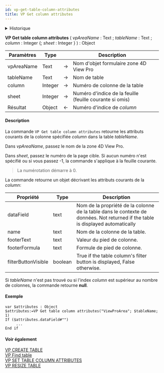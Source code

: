 ```yaml
---
id: vp-get-table-column-attributes
title: VP Get column attributes
---
```


<details><summary>Historique</summary>

| Release | Modifications |
| ------- | ------------- |
| 19 R7   | Ajout         |

</details>

<!-- REF #_method_.VP Get table column attributes.Syntax -->

**VP Get table column attributes** ( *vpAreaName* : Text ; *tableName* : Text ; *column* : Integer {; *sheet* : Integer } ) : Object<!-- END REF -->

<!-- REF #_method_.VP Get table column attributes.Params -->

| Paramètres | Type    |                             | Description                                                                 |                  |
| ---------- | ------- | --------------------------- | --------------------------------------------------------------------------- | ---------------- |
| vpAreaName | Text    | ->                          | Nom d'objet formulaire zone 4D View Pro                                     |                  |
| tableName  | Text    | ->                          | Nom de table                                                                |                  |
| column     | Integer | ->                          | Numéro de colonne de la table                                               |                  |
| sheet      | Integer | ->                          | Numéro d'indice de la feuille (feuille courante si omis) |                  |
| Résultat   | Object  | <- | Numéro d'indice de *column*                                                 | <!-- END REF --> |

#### Description

La commande `VP Get table column attributes` <!-- REF #_method_.VP Get table column attributes.Summary -->retourne les attributs courants de la colonne spécifiée *column* dans la table *tableName*<!-- END REF -->.

Dans *vpAreaName*, passez le nom de la zone 4D View Pro.

Dans *sheet*, passez le numéro de la page cible. Si aucun numéro n'est spécifié ou si vous passez -1, la commande s'applique à la feuille courante.

> La numérotation démarre à 0.

La commande retourne un objet décrivant les attributs courants de la *column*:

| Propriété           | Type    | Description                                                                                                                                     |
| ------------------- | ------- | ----------------------------------------------------------------------------------------------------------------------------------------------- |
| dataField           | text    | Nom de la propriété de la colonne de la table dans le contexte de données. Not returned if the table is displayed automatically |
| name                | text    | Nom de la colonne de la table.                                                                                                  |
| footerText          | text    | Valeur du pied de colonne.                                                                                                      |
| footerFormula       | text    | Formule de pied de colonne.                                                                                                     |
| filterButtonVisible | boolean | True if the table column's filter button is displayed, False otherwise.                                                         |

Si *tableName* n'est pas trouvé ou si l'index *column* est supérieur au nombre de colonnes, la commande retourne **null**.

#### Exemple

```4d
var $attributes : Object
$attributes:=VP Get table column attributes("ViewProArea"; $tableName; 1)
If ($attributes.dataField#"")
     ...
End if
```

#### Voir également

[VP CREATE TABLE](vp-create-table.md)<br/>
[VP Find table](vp-find-table.md)<br/>
[VP SET TABLE COLUMN ATTRIBUTES](vp-set-table-column-attributes.md)<br/>
[VP RESIZE TABLE](vp-resize-table.md)
